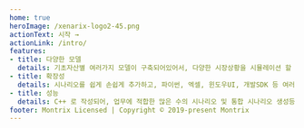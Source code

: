 ```yaml
---
home: true
heroImage: /xenarix-logo2-45.png
actionText: 시작 →
actionLink: /intro/
features:
- title: 다양한 모델
  details: 기초자산별 여러가지 모델이 구축되어있어서, 다양한 시장상황을 시뮬레이션 할 수 있으며, 모델 리스크관리 및 ALM, 금융자산의 평가 및 전망에 이용할 수 있습니다.
- title: 확장성
  details: 시나리오를 쉽게 손쉽게 추가하고, 파이썬, 엑셀, 윈도우UI, 개발SDK 등 여러 환경에서 이용할 수 있어서, 타 시스템 및 업무 확장성이 높습니다.
- title: 성능
  details: C++ 로 작성되어, 업무에 적합한 많은 수의 시나리오 및 통합 시나리오 생성등을 병렬처리를 통하여, 빠른 시간안에 생성이 가능합니다. 
footer: Montrix Licensed | Copyright © 2019-present Montrix
---
```


